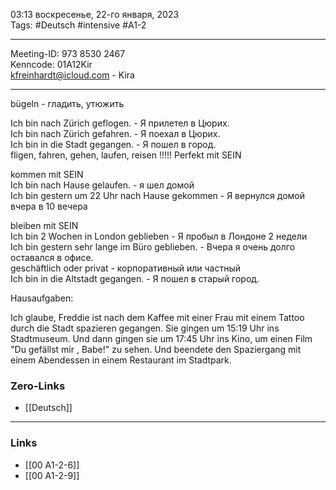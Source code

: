 03:13  воскресенье, 22-го января, 2023  
Tags: #Deutsch #intensive #A1-2 

<hr />

Meeting-ID: 973 8530 2467   
Kenncode: 01A12Kir  
<kfreinhardt@icloud.com> - Kira  

<hr />

bügeln - гладить, утюжить  
  
Ich bin nach Zürich geflogen. - Я прилетел в Цюрих.  
Ich bin nach Zürich gefahren. - Я поехал в Цюрих.  
Ich bin in die Stadt gegangen.  - Я пошел в город.  
fligen, fahren, gehen, laufen, reisen !!!!! Perfekt mit SEIN  
  
kommen mit SEIN  
Ich bin nach Hause gelaufen.  - я шел домой  
Ich bin gestern um 22 Uhr nach Hause gekommen  - Я вернулся домой вчера в 10 вечера  

bleiben mit SEIN  
Ich bin 2 Wochen in London geblieben  - Я пробыл в Лондоне 2 недели  
Ich bin gestern sehr lange im Büro geblieben.  - Вчера я очень долго оставался в офисе.  
geschäftlich oder privat  - корпоративный или частный  
Ich bin in die Altstadt gegangen.  - Я пошел в старый город.  


Hausaufgaben:  

Ich glaube, Freddie ist nach dem Kaffee mit einer Frau mit einem Tattoo durch die Stadt spazieren gegangen. Sie gingen um 15:19 Uhr ins Stadtmuseum. Und dann gingen sie um 17:45 Uhr ins Kino, um einen Film "Du gefällst mir , Babe!" zu sehen. Und beendete den Spaziergang mit einem Abendessen in einem Restaurant im Stadtpark.

### Zero-Links

- [[Deutsch]]

<hr />

### Links

- [[00 A1-2-6]]
- [[00 A1-2-9]]
